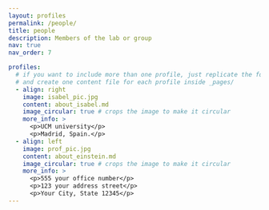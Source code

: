 ```yaml
---
layout: profiles
permalink: /people/
title: people
description: Members of the lab or group
nav: true
nav_order: 7

profiles:
  # if you want to include more than one profile, just replicate the following block
  # and create one content file for each profile inside _pages/
  - align: right
    image: isabel_pic.jpg
    content: about_isabel.md
    image_circular: true # crops the image to make it circular
    more_info: >
      <p>UCM university</p>
      <p>Madrid, Spain.</p>
  - align: left
    image: prof_pic.jpg
    content: about_einstein.md
    image_circular: true # crops the image to make it circular
    more_info: >
      <p>555 your office number</p>
      <p>123 your address street</p>
      <p>Your City, State 12345</p>
---
```

